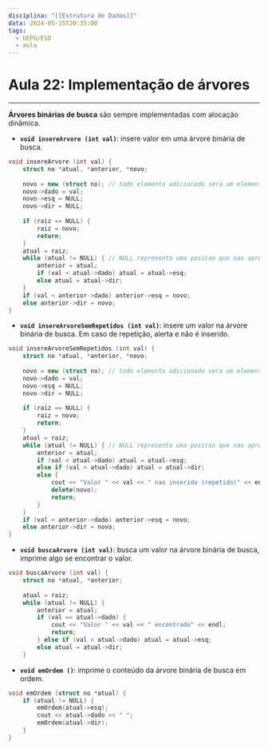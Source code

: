 ```yaml
---
disciplina: "[[Estrutura de Dados]]"
data: 2024-05-15T20:35:00
tags:
  - UEPG/ESD
  - aula
---
```

# Aula 22: Implementação de árvores
- - -
**Árvores binárias de busca** são sempre implementadas com alocação dinâmica.

- **`void insereArvore (int val)`**: insere valor em uma árvore binária de busca.

```cpp
void insereArvore (int val) {
    struct no *atual, *anterior, *novo;
  
    novo = new (struct no); // todo elemento adicionado sera um elemento folha
    novo->dado = val;
    novo->esq = NULL;
    novo->dir = NULL;
  
    if (raiz == NULL) {
        raiz = novo;
        return;
    }
    atual = raiz;
    while (atual != NULL) { // NULL representa uma posicao que nao apresenta elemento
        anterior = atual;
        if (val < atual->dado) atual = atual->esq;
        else atual = atual->dir;
    }
    if (val < anterior->dado) anterior->esq = novo;
    else anterior->dir = novo;
}
```

- **`void insereArvoreSemRepetidos (int val)`**: insere um valor na árvore binária de busca. Em caso de repetição, alerta e não é inserido.

```cpp
void insereArvoreSemRepetidos (int val) {
    struct no *atual, *anterior, *novo;
  
    novo = new (struct no); // todo elemento adicionado sera um elemento folha
    novo->dado = val;
    novo->esq = NULL;
    novo->dir = NULL;
  
    if (raiz == NULL) {
        raiz = novo;
        return;
    }
    atual = raiz;
    while (atual != NULL) { // NULL representa uma posicao que nao apresenta elemento
        anterior = atual;
        if (val < atual->dado) atual = atual->esq;
        else if (val > atual->dado) atual = atual->dir;
        else {
            cout << "Valor " << val << " nao inserido (repetido)" << endl;
            delete(novo);
            return;
        }
    }
    if (val < anterior->dado) anterior->esq = novo;
    else anterior->dir = novo;
}
```

- **`void buscaArvore (int val)`**: busca um valor na árvore binária de busca, imprime algo se encontrar o valor.

```cpp
void buscaArvore (int val) {
    struct no *atual, *anterior;
  
    atual = raiz;
    while (atual != NULL) {
        anterior = atual;
        if (val == atual->dado) {
            cout << "Valor " << val << " encontrado" << endl;
            return;
        } else if (val < atual->dado) atual = atual->esq;
        else atual = atual->dir;
    }
```

- **`void emOrdem ()`**: imprime o conteúdo da árvore binária de busca em ordem.

```cpp
void emOrdem (struct no *atual) {
    if (atual != NULL) {
        emOrdem(atual->esq);
        cout << atual->dado << " ";
        emOrdem(atual->dir);
    }
}
```